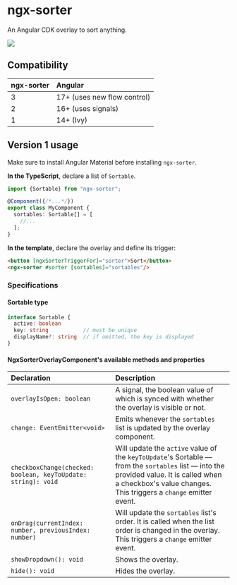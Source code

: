 # ngx-sorter

An Angular CDK overlay to sort anything.

![](https://raw.githubusercontent.com/LuisTovar0/ngx-sorter/main/result.gif)

## Compatibility

| ngx-sorter | Angular                     |
|:-----------|:----------------------------|
| 3          | 17+ (uses new flow control) |
| 2          | 16+ (uses signals)          |
| 1          | 14+ (Ivy)                   |

## Version 1 usage

Make sure to install Angular Material before installing `ngx-sorter`.

**In the TypeScript**, declare a list of `Sortable`.

```typescript
import {Sortable} from "ngx-sorter";

@Component({/*...*/})
export class MyComponent {
  sortables: Sortable[] = [
    //...
  ];
}
```

**In the template**, declare the overlay and define its trigger:

```html
<button [ngxSorterTriggerFor]="sorter">Sort</button>
<ngx-sorter #sorter [sortables]="sortables"/>
```


### Specifications

#### Sortable type

```typescript
interface Sortable {
  active: boolean
  key: string           // must be unique
  displayName?: string  // if omitted, the key is displayed
}
```

#### NgxSorterOverlayComponent's available methods and properties

| Declaration | Description |
|:-|:-|
| `overlayIsOpen: boolean` | A signal, the boolean value of which is synced with whether the overlay is visible or not. |
| `change: EventEmitter<void>` | Emits whenever the `sortables` list is updated by the overlay component. |
| `checkboxChange(checked: boolean, keyToUpdate: string): void` | Will update the `active` value of the `keyToUpdate`'s Sortable — from the `sortables` list — into the provided value. It is called when a checkbox's value changes. This triggers a `change` emitter event. |
| `onDrag(currentIndex: number, previousIndex: number)` | Will update the `sortables` list's order. It is called when the list order is changed in the overlay. This triggers a `change` emitter event. |
| `showDropdown(): void` | Shows the overlay. |
| `hide(): void` | Hides the overlay. |
